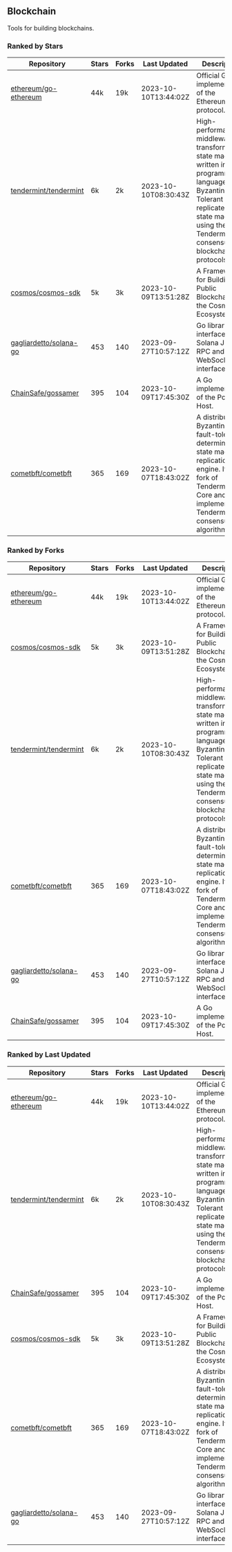 ## Blockchain

Tools for building blockchains.

### Ranked by Stars

| Repository | Stars | Forks | Last Updated | Description | 
|------------|-------|-------|--------------|-------------|
| [ethereum/go-ethereum](https://github.com/ethereum/go-ethereum) | 44k | 19k | 2023-10-10T13:44:02Z |  Official Go implementation of the Ethereum protocol. |
| [tendermint/tendermint](https://github.com/tendermint/tendermint) | 6k | 2k | 2023-10-10T08:30:43Z |  High-performance middleware for transforming a state machine written in any programming language into a Byzantine Fault Tolerant replicated state machine using the Tendermint consensus and blockchain protocols. |
| [cosmos/cosmos-sdk](https://github.com/cosmos/cosmos-sdk) | 5k | 3k | 2023-10-09T13:51:28Z |  A Framework for Building Public Blockchains in the Cosmos Ecosystem. |
| [gagliardetto/solana-go](https://github.com/gagliardetto/solana-go) | 453 | 140 | 2023-09-27T10:57:12Z |  Go library to interface with Solana JSON RPC and WebSocket interfaces. |
| [ChainSafe/gossamer](https://github.com/ChainSafe/gossamer) | 395 | 104 | 2023-10-09T17:45:30Z |  A Go implementation of the Polkadot Host. |
| [cometbft/cometbft](https://github.com/cometbft/cometbft) | 365 | 169 | 2023-10-07T18:43:02Z |  A distributed, Byzantine fault-tolerant, deterministic state machine replication engine. It is a fork of Tendermint Core and implements the Tendermint consensus algorithm. |

### Ranked by Forks

| Repository | Stars | Forks | Last Updated | Description | 
|------------|-------|-------|--------------|-------------|
| [ethereum/go-ethereum](https://github.com/ethereum/go-ethereum) | 44k | 19k | 2023-10-10T13:44:02Z |  Official Go implementation of the Ethereum protocol. |
| [cosmos/cosmos-sdk](https://github.com/cosmos/cosmos-sdk) | 5k | 3k | 2023-10-09T13:51:28Z |  A Framework for Building Public Blockchains in the Cosmos Ecosystem. |
| [tendermint/tendermint](https://github.com/tendermint/tendermint) | 6k | 2k | 2023-10-10T08:30:43Z |  High-performance middleware for transforming a state machine written in any programming language into a Byzantine Fault Tolerant replicated state machine using the Tendermint consensus and blockchain protocols. |
| [cometbft/cometbft](https://github.com/cometbft/cometbft) | 365 | 169 | 2023-10-07T18:43:02Z |  A distributed, Byzantine fault-tolerant, deterministic state machine replication engine. It is a fork of Tendermint Core and implements the Tendermint consensus algorithm. |
| [gagliardetto/solana-go](https://github.com/gagliardetto/solana-go) | 453 | 140 | 2023-09-27T10:57:12Z |  Go library to interface with Solana JSON RPC and WebSocket interfaces. |
| [ChainSafe/gossamer](https://github.com/ChainSafe/gossamer) | 395 | 104 | 2023-10-09T17:45:30Z |  A Go implementation of the Polkadot Host. |

### Ranked by Last Updated

| Repository | Stars | Forks | Last Updated | Description | 
|------------|-------|-------|--------------|-------------|
| [ethereum/go-ethereum](https://github.com/ethereum/go-ethereum) | 44k | 19k | 2023-10-10T13:44:02Z |  Official Go implementation of the Ethereum protocol. |
| [tendermint/tendermint](https://github.com/tendermint/tendermint) | 6k | 2k | 2023-10-10T08:30:43Z |  High-performance middleware for transforming a state machine written in any programming language into a Byzantine Fault Tolerant replicated state machine using the Tendermint consensus and blockchain protocols. |
| [ChainSafe/gossamer](https://github.com/ChainSafe/gossamer) | 395 | 104 | 2023-10-09T17:45:30Z |  A Go implementation of the Polkadot Host. |
| [cosmos/cosmos-sdk](https://github.com/cosmos/cosmos-sdk) | 5k | 3k | 2023-10-09T13:51:28Z |  A Framework for Building Public Blockchains in the Cosmos Ecosystem. |
| [cometbft/cometbft](https://github.com/cometbft/cometbft) | 365 | 169 | 2023-10-07T18:43:02Z |  A distributed, Byzantine fault-tolerant, deterministic state machine replication engine. It is a fork of Tendermint Core and implements the Tendermint consensus algorithm. |
| [gagliardetto/solana-go](https://github.com/gagliardetto/solana-go) | 453 | 140 | 2023-09-27T10:57:12Z |  Go library to interface with Solana JSON RPC and WebSocket interfaces. |

